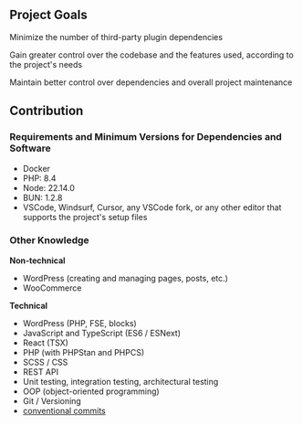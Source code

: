 ## Project Goals
Minimize the number of third-party plugin dependencies

Gain greater control over the codebase and the features used, according to the project's needs

Maintain better control over dependencies and overall project maintenance

## Contribution

### Requirements and Minimum Versions for Dependencies and Software
- Docker
- PHP: 8.4
- Node: 22.14.0
- BUN: 1.2.8
- VSCode, Windsurf, Cursor, any VSCode fork, or any other editor that supports the project's setup files

### Other Knowledge

**Non-technical**
- WordPress (creating and managing pages, posts, etc.)
- WooCommerce

**Technical**
- WordPress (PHP, FSE, blocks)
- JavaScript and TypeScript (ES6 / ESNext)
- React (TSX)
- PHP (with PHPStan and PHPCS)
- SCSS / CSS
- REST API
- Unit testing, integration testing, architectural testing
- OOP (object-oriented programming)
- Git / Versioning
- [conventional commits](https://www.conventionalcommits.org/en/v1.0.0/)
